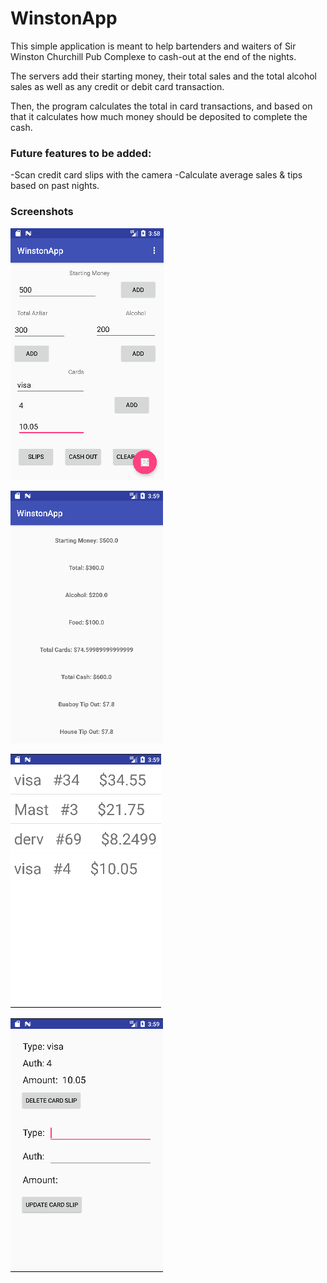 # WinstonApp

This simple application is meant to help bartenders and waiters of Sir Winston Churchill Pub Complexe to cash-out at the end of the nights.

The servers add their starting money, their total sales and the total alcohol sales as well as any credit or debit card transaction.

Then, the program calculates the total in card transactions, and based on that it calculates how much money should be deposited to complete the cash.



### Future features to be added: 
-Scan credit card slips with the camera
-Calculate average sales & tips based on past nights. 



### Screenshots

![main](/img/main_info.png)

![report](/img/reports_1.png)

![edit_cards](/img/edit_cards.png)

![edit_cards](/img/edit_cards_2.png)
